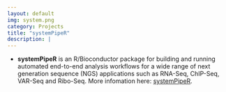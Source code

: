 ```yaml
---
layout: default
img: system.png
category: Projects
title: "systemPipeR"
description: |
---
```


* __systemPipeR__ is an R/Bioconductor package for building and running automated end-to-end analysis workflows for a wide range of next generation sequence (NGS) applications such as RNA-Seq, ChIP-Seq, VAR-Seq and Ribo-Seq. More infomation here: [systemPipeR](http://girke.bioinformatics.ucr.edu/systemPipeR/).
